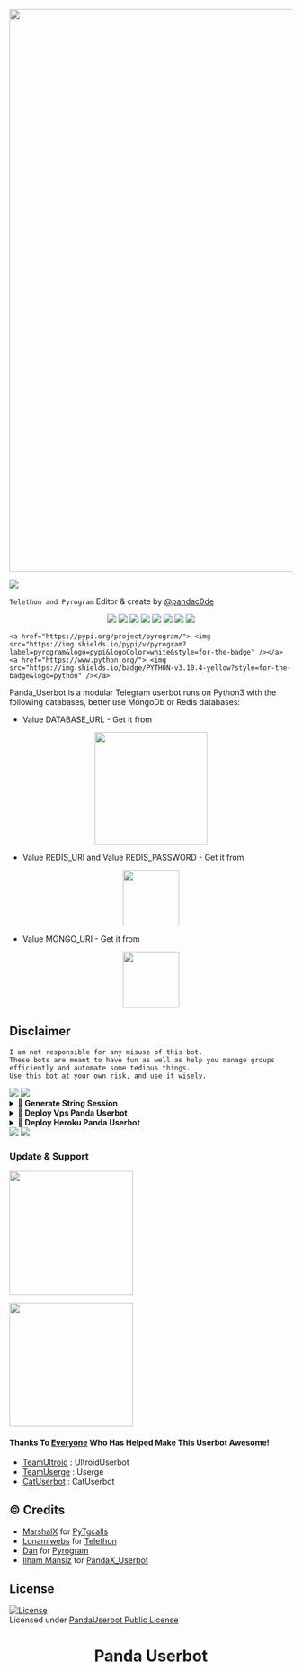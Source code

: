 
<p align="center"><a href="https://github.com/TeamXPandaUserbot/Panda"><img src="https://img.shields.io/badge/Panda Userbot-blue?style=for-the-badge&logo=github" width="1000"" /></a></p>
<img src="https://media.giphy.com/media/sY6DRXWTn9a2k/giphy.gif">

`Telethon and Pyrogram` Editor & create by [@pandac0de](https://t.me/pandauserbot)


<p align="center">
    <a href="https://github.com/TeamXPandaUserbot/Panda/stargazers"> <img src="https://img.shields.io/github/stars/TeamXPandaUserbot/Panda?&style=flat-square&logo=github" /></a>
    <a href="https://img.shields.io/github/issues-pr-closed/TeamXPandaUserbot/Panda?&style=flat-square&logo=github"> <img src="https://img.shields.io/github/issues-pr-closed/TeamXPandaUserbot/Panda?&style=flat-square&logo=github" /></a>
    <a href="https://github.com/TeamXPandaUserbot/Panda/graphs/commit-activity"> <img src="https://img.shields.io/github/commit-activity/m/TeamXPandaUserbot/Panda?&style=flat-square&logo=github" /></a>
    <a href="https://GitHub.com/TeamXPandaUserbot/Panda/graphs/contributors/"> <img src="https://img.shields.io/github/contributors/TeamXPandaUserbot/Panda?&style=flat-square&logo=github" /></a>
    <a href="https://github.com/TeamXPandaUserbot/Panda/actions/workflows/pylint.yml"> <img src="https://github.com/TeamXPandaUserbot/Panda/actions/workflows/pylint.yml/badge.svg?branch=main" /></a>
    <a href="https://img.shields.io/github/repo-size/TeamXPandaUserbot/Panda?&style=flat-square&logo=github"> <img src="https://img.shields.io/github/repo-size/TeamXPandaUserbot/Panda?&style=flat-square&logo=github" /></a>
    <a href="https://github.com/TeamXPandaUserbot/Panda/network/members"> <img src="https://img.shields.io/github/forks/TeamXPandaUserbot/Panda?&style=flat-square&logo=github" /></a>
    <a <img src="https://img.shields.io/github/repo-size/TeamXPandaUserbot/Panda?logo=github&style=for-the-badge" /></a>
    <a href="https://pypi.org/project/Telethon/"> <img src="https://img.shields.io/pypi/v/telethon?label=telethon&logo=pypi&logoColor=white&style=flat-square" /></a>

    <a href="https://pypi.org/project/pyrogram/"> <img src="https://img.shields.io/pypi/v/pyrogram?label=pyrogram&logo=pypi&logoColor=white&style=for-the-badge" /></a>
    <a href="https://www.python.org/"> <img src="https://img.shields.io/badge/PYTHON-v3.10.4-yellow?style=for-the-badge&logo=python" /></a>

   </p>

Panda_Userbot is a modular Telegram userbot runs on Python3 with the following databases, better use MongoDb or Redis databases:
- Value DATABASE_URL - Get it from
 <p align="center"><a href="https://elephantsql.com/"><img src="https://img.shields.io/badge/postgres%20elephantsql-black?style=for-the-badge&logo=postgresql" width="200"" /></a></p> 

- Value REDIS_URI and Value REDIS_PASSWORD - Get it from
<p align="center"><a href="http://redislabs.com/"><img src="https://img.shields.io/badge/Redis-black?style=for-the-badge&logo=redis" width="100"" /></a></p>
 
- Value MONGO_URI - Get it from
<p align="center"><a href="https://mongodb.com/atlas"><img src="https://img.shields.io/badge/MongoDB-black?style=for-the-badge&logo=MongoDB" width="100"" /></a></p>


## Disclaimer

``` 
I am not responsible for any misuse of this bot. 
These bots are meant to have fun as well as help you manage groups efficiently and automate some tedious things. 
Use this bot at your own risk, and use it wisely.
```

<img src="https://user-images.githubusercontent.com/73097560/115834477-dbab4500-a447-11eb-908a-139a6edaec5c.gif">
<img src="https://user-images.githubusercontent.com/73097560/115834477-dbab4500-a447-11eb-908a-139a6edaec5c.gif">

<details>
    <summary> <b>🔗 Generate String Session</b></summary><br/>

<p align="center"><a href="https://t.me/yoiiiiibnv_bot"><img src="https://img.shields.io/badge/Ambil%20String%20Session-blue?style=for-the-badge&logo=telegram" width="200"" /></a></p>

</details>


<details>
    <summary> <b>🔗 Deploy Vps Panda Userbot</b></summary><br/>

### Tutorial Deploy di Vps
- `sudo apt update && upgrade -y`
- `sudo apt install git -y`
- `sudo apt install python3`
- `sudo apt install python3-pip`
- `sudo apt install postgresql`
- `sudo apt install neofetch`
- `sudo apt install ffmpeg`
- `sudo apt install curl`
- `sudo apt install megatools`
- `sudo apt install unzip`
- `sudo apt install wget`
- `sudo apt install liblapack-dev`
- `sudo apt install aria2`
- `sudo apt install zip`
- `sudo apt install nano`
- `sudo apt install sudo`
- `sudo apt install python3-wand`
- `sudo apt install python3-lxml`
- `sudo apt install postgresql-client`
- `pip3 install av -q --no-binary av`
- `wget https://dl.google.com/linux/direct/google-chrome-stable_current_amd64.deb`
- `git clone https://github.com/TeamXPandaUserbot/Panda`
- `cd Panda`
- `pip3 install --no-cache-dir -r requirements.txt`
- `python3 exportir/start.py`

</details>



<details>
    <summary> <b>🔗 Deploy Heroku Panda Userbot</b></summary><br/>

<p align="center"><a href="https://github.com/teanxpandauserbot/deploy"><img src="https://img.shields.io/badge/Deploy%20Lewat%20Web%20Heroku-blueviolet?style=for-the-badge&logo=heroku" width="200"" /></a></p>

<p align="center"><a href="https://t.me/yoiiiiibnv_bot"><img src="https://img.shields.io/badge/Deploy%20Lewat%20Bot%20Telegram%3F-Heroku-blueviolet?&style=flat-square?&logo=telegram" width="200"" /></a></p>
</details>


<img src="https://user-images.githubusercontent.com/73097560/115834477-dbab4500-a447-11eb-908a-139a6edaec5c.gif">
<img src="https://user-images.githubusercontent.com/73097560/115834477-dbab4500-a447-11eb-908a-139a6edaec5c.gif">

### Update & Support
   <a href="https://t.me/Pandac0de"><img src="https://img.shields.io/badge/Channel%20Support%3F-yes-green?&style=flat-square?&logo=telegram" width=220px></a></p>
   <a href="https://t.me/PandaUserbot"><img src="https://img.shields.io/badge/Group%20Support%3F-yes-green?&style=flat-square?&logo=telegram" width=220px></a></p>


#### Thanks To [Everyone](https://github.com/TeamXPandaUserbot/Panda/graphs/contributors) Who Has Helped Make This Userbot Awesome!
*   [TeamUltroid](https://github.com/TeamUltroid/Ultroid) :  UltroidUserbot
*   [TeamUserge](https://github.com/TeamUserge/Userge) : Userge
*   [CatUserbot](https://github.com/TgCatUB/catuserbot) : CatUserbot

## © Credits
* [MarshalX](https://github.com/MarshalX) for [PyTgcalls](https://github.com/MarshalX/tgcalls)
* [Lonamiwebs](https://github.com/LonamiWebs) for [Telethon](https://github.com/LonamiWebs/Telethon)
* [Dan](https://github.com/pyrogram) for [Pyrogram](https://github.com/pyrogram/pyrogram)
* [Ilham Mansiz](https://github.com/ilhammansiz) for [PandaX_Userbot](https://github.com/TeamXPandaUserbot/Panda)

## License
[![License](https://www.gnu.org/graphics/gplv3-with-text-136x68.png)](LICENSE)   
Licensed under [PandaUserbot Public License](https://www.gnu.org/licenses/agpl-3.0.html)

# <p align="center">Panda Userbot</p>
